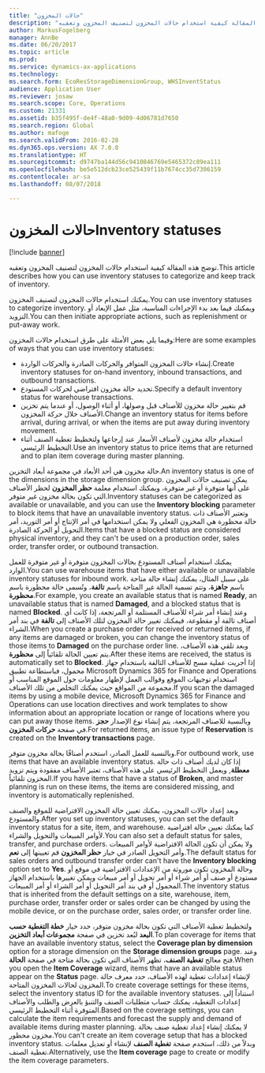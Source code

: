 ```yaml
---
title: "حالات المخزون"
description: "توضح هذه المقالة كيفية استخدام حالات المخزون لتصنيف المخزون وتعقبه."
author: MarkusFogelberg
manager: AnnBe
ms.date: 06/20/2017
ms.topic: article
ms.prod: 
ms.service: dynamics-ax-applications
ms.technology: 
ms.search.form: EcoResStorageDimensionGroup, WHSInventStatus
audience: Application User
ms.reviewer: josaw
ms.search.scope: Core, Operations
ms.custom: 21331
ms.assetid: b35f495f-de4f-48a0-9d09-4d06781d7650
ms.search.region: Global
ms.author: mafoge
ms.search.validFrom: 2016-02-28
ms.dyn365.ops.version: AX 7.0.0
ms.translationtype: HT
ms.sourcegitcommit: d9747ba144d56c9410846769e5465372c89ea111
ms.openlocfilehash: be5e512dcb23ce525439f11b7674cc35d7306159
ms.contentlocale: ar-sa
ms.lasthandoff: 08/07/2018

---
```


# <a name="inventory-statuses"></a><span data-ttu-id="2410d-103">حالات المخزون</span><span class="sxs-lookup"><span data-stu-id="2410d-103">Inventory statuses</span></span>

[!include [banner](../includes/banner.md)]

<span data-ttu-id="2410d-104">توضح هذه المقالة كيفية استخدام حالات المخزون لتصنيف المخزون وتعقبه.</span><span class="sxs-lookup"><span data-stu-id="2410d-104">This article describes how you can use inventory statuses to categorize and keep track of inventory.</span></span>

<span data-ttu-id="2410d-105">يمكنك استخدام حالات المخزون لتصنيف المخزون.</span><span class="sxs-lookup"><span data-stu-id="2410d-105">You can use inventory statuses to categorize inventory.</span></span> <span data-ttu-id="2410d-106">ويمكنك فيما بعد بدء الإجراءات المناسبة، مثل عمل الإبعاد أو التزويد.</span><span class="sxs-lookup"><span data-stu-id="2410d-106">You can then initiate appropriate actions, such as replenishment or put-away work.</span></span>

<span data-ttu-id="2410d-107">وفيما يلي بعض الأمثلة على طرق استخدام حالات المخزون:</span><span class="sxs-lookup"><span data-stu-id="2410d-107">Here are some examples of ways that you can use inventory statuses:</span></span>

-   <span data-ttu-id="2410d-108">إنشاء حالات المخزون المتوافر والحركات الصادرة والحركات الواردة.</span><span class="sxs-lookup"><span data-stu-id="2410d-108">Create inventory statuses for on-hand inventory, inbound transactions, and outbound transactions.</span></span>
-   <span data-ttu-id="2410d-109">تحديد حالة مخزون افتراضي لحركات المستودع.</span><span class="sxs-lookup"><span data-stu-id="2410d-109">Specify a default inventory status for warehouse transactions.</span></span>
-   <span data-ttu-id="2410d-110">قم بتغيير حالة مخزون للأصناف قبل وصولها، أو أثناء الوصول، أو عندما يتم تخزين الأصناف خلال حركة المخزون.</span><span class="sxs-lookup"><span data-stu-id="2410d-110">Change an inventory status for items before arrival, during arrival, or when the items are put away during inventory movement.</span></span>
-   <span data-ttu-id="2410d-111">استخدام حالة مخزون لأصناف الأسعار عند إرجاعها ولتخطيط تغطية الصنف أثناء التخطيط الرئيسي.</span><span class="sxs-lookup"><span data-stu-id="2410d-111">Use an inventory status to price items that are returned and to plan item coverage during master planning.</span></span>

<span data-ttu-id="2410d-112">حالة مخزون هي أحد الأبعاد في مجموعة أبعاد التخزين.</span><span class="sxs-lookup"><span data-stu-id="2410d-112">An inventory status is one of the dimensions in the storage dimension group.</span></span> <span data-ttu-id="2410d-113">يمكن تصنيف حالات المخزون على أنها متوفرة أو غير متوفرة، ويمكنك استخدام معلمة **حظر المخزون** لحظر الأصناف التي تكون بحالة مخزون غير متوفر.</span><span class="sxs-lookup"><span data-stu-id="2410d-113">Inventory statuses can be categorized as available or unavailable, and you can use the **Inventory blocking** parameter to block items that have an unavailable inventory status.</span></span> <span data-ttu-id="2410d-114">وتعتبر الأصناف ذات حالة محظورة هي المخزون الفعلي ولا يمكن استخدامها في أمر الإنتاج أو أمر التوريد، أمر التحويل أو الحركة الصادرة.</span><span class="sxs-lookup"><span data-stu-id="2410d-114">Items that have a blocked status are considered physical inventory, and they can't be used on a production order, sales order, transfer order, or outbound transaction.</span></span>

<span data-ttu-id="2410d-115">يمكنك استخدام أصناف المستودع بحالات المخزون متوفرة أو غير متوفرة للعمل الوارد.</span><span class="sxs-lookup"><span data-stu-id="2410d-115">You can use warehouse items that have either available or unavailable inventory statuses for inbound work.</span></span> <span data-ttu-id="2410d-116">على سبيل المثال، يمكنك إنشاء حالة متاحة باسم **جاهزة**، وتتم تسمية الحالة غير المتاحة باسم **تالفة**، وتُسمى حالة محظورة باسم **محظورة**.</span><span class="sxs-lookup"><span data-stu-id="2410d-116">For example, you create an available status that is named **Ready**, an unavailable status that is named **Damaged**, and a blocked status that is named **Blocked**.</span></span> <span data-ttu-id="2410d-117">وعند إنشاء أمر شراء للأصناف المستلمة أو المرتجعة، إذا كانت أي أصناف تالفة أو مقطوعة، فيمكنك تغيير حالة المخزون لتلك الأصناف إلى **تالفة** في بند أمر الشراء.</span><span class="sxs-lookup"><span data-stu-id="2410d-117">When you create a purchase order for received or returned items, if any items are damaged or broken, you can change the inventory status of those items to **Damaged** on the purchase order line.</span></span> <span data-ttu-id="2410d-118">وبعد تلقي هذه الأصناف، يتم تعيين الحالة تلقائياً إلى **محظورة**.</span><span class="sxs-lookup"><span data-stu-id="2410d-118">After these items are received, the status is automatically set to **Blocked**.</span></span> <span data-ttu-id="2410d-119">إذا أجريت عملية مسح للأصناف التالفة باستخدام جهاز محمول، فباستطاعة تطبيق Microsoft Dynamics 365 for Finance and Operations استخدام توجيهات الموقع وقوالب العمل لإظهار معلومات حول الموقع المناسب أو مجموعة من المواقع حيث يمكنك التخلص من تلك الأصناف.</span><span class="sxs-lookup"><span data-stu-id="2410d-119">If you scan the damaged items by using a mobile device, Microsoft Dynamics 365 for Finance and Operations can use location directives and work templates to show information about an appropriate location or range of locations where you can put away those items.</span></span> <span data-ttu-id="2410d-120">وبالنسبة للاصناف المرتجعة، يتم إنشاء نوع الإصدار **حجز** في صفحة **حركات المخزون**.</span><span class="sxs-lookup"><span data-stu-id="2410d-120">For returned items, an issue type of **Reservation** is created on the **Inventory transactions** page.</span></span>

<span data-ttu-id="2410d-121">وبالنسبة للعمل الصادر، استخدم أصنافًا بحالة مخزون متوفر.</span><span class="sxs-lookup"><span data-stu-id="2410d-121">For outbound work, use items that have an available inventory status.</span></span> <span data-ttu-id="2410d-122">إذا كان لديك أصناف ذات حالة **معطلة**, ويعمل التخطيط الرئيسي على هذه الأصناف، تعتبر الأصناف مفقودة ويتم تزويد المخزون تلقائياً.</span><span class="sxs-lookup"><span data-stu-id="2410d-122">If you have items that have a status of **Broken**, and master planning is run on these items, the items are considered missing, and inventory is automatically replenished.</span></span>

<span data-ttu-id="2410d-123">وبعد إعداد حالات المخزون، يمكنك تعيين حالة المخزون الافتراضية للموقع والصنف والمستودع.</span><span class="sxs-lookup"><span data-stu-id="2410d-123">After you set up inventory statuses, you can set the default inventory status for a site, item, and warehouse.</span></span> <span data-ttu-id="2410d-124">كما يمكنك تعيين حالة افتراضية لأوامر المبيعات والتحويل والشراء.</span><span class="sxs-lookup"><span data-stu-id="2410d-124">You can also set a default status for sales, transfer, and purchase orders.</span></span> <span data-ttu-id="2410d-125">ولا يمكن أن تكون الحالة الافتراضية لأوامر المبيعات وأمر التحويل الصادر في خيار **حظر المخزون** قم تعيينها إلى **نعم**.</span><span class="sxs-lookup"><span data-stu-id="2410d-125">The default status for sales orders and outbound transfer order can't have the **Inventory blocking** option set to **Yes**.</span></span> <span data-ttu-id="2410d-126">وحالة المخزون تكون موروثة من الإعدادات الافتراضية في موقع أو مستودع أو صنف أو أمر شراء أو أمر تحويل أو أمر مبيعات ويمكن تغييرها باستخدام الجهاز المحمول أو في بند أمر التحويل أو أمر الشراء أو أمر المبيعات.</span><span class="sxs-lookup"><span data-stu-id="2410d-126">The inventory status that is inherited from the default settings on a site, warehouse, item, purchase order, transfer order or sales order can be changed by using the mobile device, or on the purchase order, sales order, or transfer order line.</span></span>

<span data-ttu-id="2410d-127">ولتخطيط تغطية الأصناف التي تكون بحالة مخزون متوفر، حدد خيار **خطة التغطية حسب البعد** لبُعد تخزين في صفحة **مجموعات أبعاد التخزين**.</span><span class="sxs-lookup"><span data-stu-id="2410d-127">To plan coverage for items that have an available inventory status, select the **Coverage plan by dimension** option for a storage dimension on the **Storage dimension groups** page.</span></span> <span data-ttu-id="2410d-128">وعند فتح معالج **تغطية الصنف**، تظهر الأصناف التي تكون بحالة متاحة في صفحة **الحالة**.</span><span class="sxs-lookup"><span data-stu-id="2410d-128">When you open the **Item Coverage** wizard, items that have an available status appear on the **Status** page.</span></span> <span data-ttu-id="2410d-129">لإنشاء إعدادات تغطية لهذه الأصناف، حدد معرف حالة المخزون لحالات المخزون المتاحة.</span><span class="sxs-lookup"><span data-stu-id="2410d-129">To create coverage settings for these items, select the inventory status ID for the available inventory statuses.</span></span> <span data-ttu-id="2410d-130">استناداً إلى إعدادات التغطية، يمكنك حساب متطلبات الصنف والتنبؤ بالعرض والطلب والأصناف المتوفرة أثناء التخطيط الرئيسي.</span><span class="sxs-lookup"><span data-stu-id="2410d-130">Based on the coverage settings, you can calculate the item requirements and forecast the supply and demand of available items during master planning.</span></span> <span data-ttu-id="2410d-131">لا يمكنك إنشاء إعداد تغطية صنف بحالة مخزون محظور.</span><span class="sxs-lookup"><span data-stu-id="2410d-131">You can't create an item coverage setup that has a blocked inventory status.</span></span> <span data-ttu-id="2410d-132">وبدلاً من ذلك، استخدم صفحة **تغطية الصنف** لإنشاء أو تعديل معلمات تغطية الصنف.</span><span class="sxs-lookup"><span data-stu-id="2410d-132">Alternatively, use the **Item coverage** page to create or modify the item coverage parameters.</span></span>

